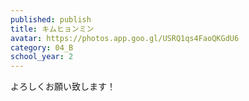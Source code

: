 ```yaml
---
published: publish
title: キムヒョンミン
avatar: https://photos.app.goo.gl/USRQ1qs4FaoQKGdU6
category: 04_B
school_year: 2
---
```

よろしくお願い致します！